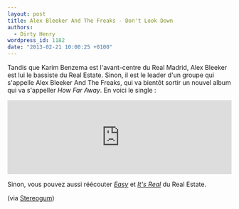 ```yaml
---
layout: post
title: Alex Bleeker And The Freaks - Don't Look Down
authors:
  - Dirty Henry
wordpress_id: 1182
date: "2013-02-21 10:00:25 +0100"
---
```


Tandis que Karim Benzema est l'avant-centre du Real Madrid, Alex Bleeker est lui
le bassiste du Real Estate. Sinon, il est le leader d'un groupe qui s'appelle
Alex Bleeker And The Freaks, qui va bientôt sortir un nouvel album qui va
s'appeller _How Far Away_. En voici le single :

<iframe width="100%" height="166" scrolling="no" frameborder="no" src="https://w.soundcloud.com/player/?url=http%3A%2F%2Fapi.soundcloud.com%2Ftracks%2F78418477"></iframe>

Sinon, vous pouvez aussi réécouter [*Easy*](982) et [_It's Real_](944) du Real
Estate.

(via
[Stereogum](http://stereogum.com/1260751/alex-bleeker-and-the-freaks-dont-look-down/mp3s/))
